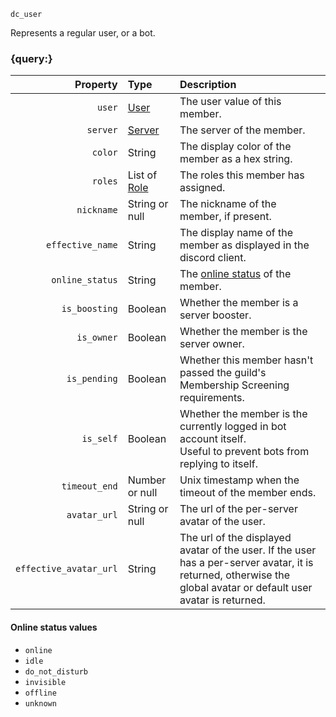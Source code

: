 `dc_user`

Represents a regular user, or a bot.


### {query:}

|               Property | Type                            | Description                                                                                                                                                       |
|-----------------------:|:--------------------------------|:------------------------------------------------------------------------------------------------------------------------------------------------------------------|
|                 `user` | [User](/values/user.md)         | The user value of this member.                                                                                                                                    |
|               `server` | [Server](/values/server.md)     | The server of the member.                                                                                                                                         |
|                `color` | String                          | The display color of the member as a hex string.                                                                                                                  |
|                `roles` | List of [Role](/values/role.md) | The roles this member has assigned.                                                                                                                               |
|             `nickname` | String or null                  | The nickname of the member, if present.                                                                                                                           |
|       `effective_name` | String                          | The display name of the member as displayed in the discord client.                                                                                                |
|        `online_status` | String                          | The [online status](#online-status-values) of the member.                                                                                                         |
|          `is_boosting` | Boolean                         | Whether the member is a server booster.                                                                                                                           |
|             `is_owner` | Boolean                         | Whether the member is the server owner.                                                                                                                           |
|           `is_pending` | Boolean                         | Whether this member hasn't passed the guild's Membership Screening requirements.                                                                                  |
|              `is_self` | Boolean                         | Whether the member is the currently logged in bot account itself.<br>Useful to prevent bots from replying to itself.                                              |
|          `timeout_end` | Number or null                  | Unix timestamp when the timeout of the member ends.                                                                                                               |
|           `avatar_url` | String or null                  | The url of the per-server avatar of the user.                                                                                                                     |
| `effective_avatar_url` | String                          | The url of the displayed avatar of the user. If the user has a per-server avatar, it is returned, otherwise the global avatar or default user avatar is returned. |

#### Online status values

* `online`
* `idle`
* `do_not_disturb`
* `invisible`
* `offline`
* `unknown`